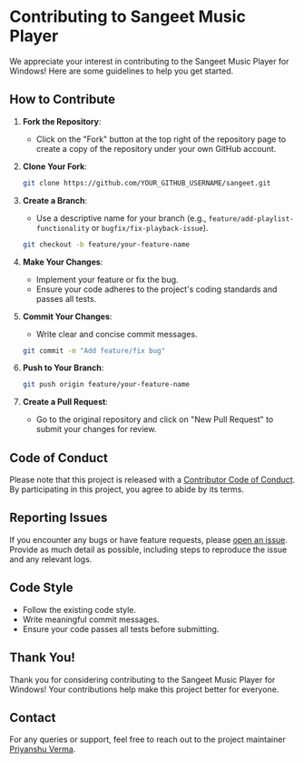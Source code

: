 # Contributing to Sangeet Music Player

We appreciate your interest in contributing to the Sangeet Music Player for Windows! Here are some guidelines to help you get started.

## How to Contribute

1. **Fork the Repository**:
   - Click on the "Fork" button at the top right of the repository page to create a copy of the repository under your own GitHub account.

2. **Clone Your Fork**:
   ```sh
   git clone https://github.com/YOUR_GITHUB_USERNAME/sangeet.git
   ```

3. **Create a Branch**:
   - Use a descriptive name for your branch (e.g., `feature/add-playlist-functionality` or `bugfix/fix-playback-issue`).
   ```sh
   git checkout -b feature/your-feature-name
   ```

4. **Make Your Changes**:
   - Implement your feature or fix the bug.
   - Ensure your code adheres to the project's coding standards and passes all tests.

5. **Commit Your Changes**:
   - Write clear and concise commit messages.
   ```sh
   git commit -m "Add feature/fix bug"
   ```

6. **Push to Your Branch**:
   ```sh
   git push origin feature/your-feature-name
   ```

7. **Create a Pull Request**:
   - Go to the original repository and click on "New Pull Request" to submit your changes for review.

## Code of Conduct

Please note that this project is released with a [Contributor Code of Conduct](CODE_OF_CONDUCT.md). By participating in this project, you agree to abide by its terms.

## Reporting Issues

If you encounter any bugs or have feature requests, please [open an issue](https://github.com/priyanshuverma-dev/sangeet/issues). Provide as much detail as possible, including steps to reproduce the issue and any relevant logs.

## Code Style

- Follow the existing code style.
- Write meaningful commit messages.
- Ensure your code passes all tests before submitting.

## Thank You!

Thank you for considering contributing to the Sangeet Music Player for Windows! Your contributions help make this project better for everyone.

## Contact

For any queries or support, feel free to reach out to the project maintainer [Priyanshu Verma](https://github.com/priyanshuverma-dev).
